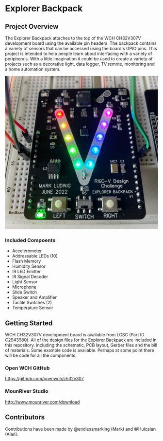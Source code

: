 # Explorer Backpack

## Project Overview
The Explorer Backpack attaches to the top of the WCH CH32V307V development board using the available pin headers. The backpack contains a variety of sensors that can be accessed using the board's GPIO pins. This project is intended to help people learn about interfacing with a variety of peripherals. With a little imagination it could be used to create a variety of projects such as a decorative light, data logger, TV remote, monitoring and a home automation system.

![Explorer Backpack](https://github.com/endlessmarking/Explorer-Backpack/blob/main/Photos/Explorer%20Backpack.jpg?raw=true)

### Included Compoents
* Accelerometer
* Addressable LEDs (10) 
* Flash Memory
* Humidity Sensor
* IR LED Emitter
* IR Signal Decoder
* Light Sensor
* Microphone
* Slide Switch
* Speaker and Amplifier
* Tactile Switches (2)
* Temperature Sensor

## Getting Started
WCH CH32V307V development board is available from LCSC (Part ID C2943980). All of the design files for the Explorer Backpack are included in this repository. Including the schematic, PCB layout, Gerber files and the bill of materials. Some example code is available. Perhaps at some point there will be code for all the components.

### Open WCH GitHub
https://github.com/openwch/ch32v307

### MounRiver Studio
http://www.mounriver.com/download

## Contributors
Contributions have been made by @endlessmarking (Mark) and @Hulcalan (Alan).
